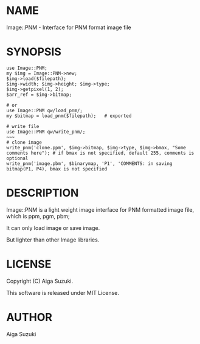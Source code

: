 # NAME

Image::PNM - Interface for PNM format image file

# SYNOPSIS

    use Image::PNM;
    my $img = Image::PNM->new;
    $img->load($filepath);
    $img->width; $img->height; $img->type;
    $img->getpixel(1, 2);
    $arr_ref = $img->bitmap;
    
    # or
    use Image::PNM qw/load_pnm/;
    my $bitmap = load_pnm($filepath);   # exported
    
    # write file
    use Image::PNM qw/write_pnm/;
    ~~~ 
    # clone image
    write_pnm('clone.ppm', $img->bitmap, $img->type, $img->bmax, "Some comments here"); # if bmax is not specified, default 255, comments is optional
    write_pnm('image.pbm', $binarymap, 'P1', 'COMMENTS: in saving bitmap(P1, P4), bmax is not specified

# DESCRIPTION

Image::PNM is a light weight image interface for PNM formatted image file,
which is ppm, pgm, pbm;

It can only load image or save image.

But lighter than other Image libraries.

# LICENSE

Copyright (C) Aiga Suzuki.

This software is released under MIT License.

# AUTHOR

Aiga Suzuki
